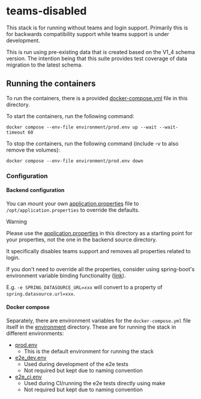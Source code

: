 # teams-disabled

This stack is for running without teams and login support.
Primarily this is for backwards compatibility support while teams support is under development.

This is run using pre-existing data that is created based on the V1_4 schema version.
The intention being that this suite provides test coverage of data migration to the latest schema.

## Running the containers

To run the containers, there is a provided [docker-compose.yml](./docker-compose.yml) file in this directory.

To start the containers, run the following command:
```shell
docker compose --env-file environment/prod.env up --wait --wait-timeout 60
```

To stop the containers, run the following command (include -v to also remove the volumes):
```shell
docker compose --env-file environment/prod.env down
```

### Configuration

#### Backend configuration
You can mount your own [application.properties](/backend/src/main/resources/application.properties)
file to `/opt/application.properties` to override the defaults.

> [!WARNING]
> Please use the [application.properties](./application.properties) in this directory as a starting point for your properties,
> not the one in the backend source directory.
> 
> It specifically disables teams support and removes all properties related to login. 

If you don't need to override all the properties, consider using spring-boot's environment 
variable binding functionality ([link](https://docs.spring.io/spring-boot/docs/current/reference/html/features.html#features.external-config.typesafe-configuration-properties.relaxed-binding.environment-variables)).

E.g. `-e SPRING_DATASOURCE_URL=xxx` will convert to a property of `spring.datasource.url=xxx`.

#### Docker compose
Separately, there are environment variables for the `docker-compose.yml` file itself in the [environment](./environment) directory.
These are for running the stack in different environments:
- [prod.env](./environment/prod.env)
  - This is the default environment for running the stack
- [e2e_dev.env](environment/e2e_dev.env)
  - Used during development of the e2e tests
  - Not required but kept due to naming convention
- [e2e_ci.env](environment/e2e_ci.env)
  - Used during CI/running the e2e tests directly using make
  - Not required but kept due to naming convention